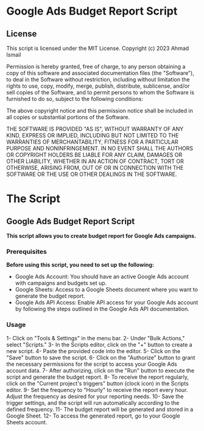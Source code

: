 #  Google Ads Budget Report Script
## License
This script is licensed under the MIT License.
Copyright (c) 2023 Ahmad Ismail

Permission is hereby granted, free of charge, to any person obtaining a copy
of this software and associated documentation files (the "Software"), to deal
in the Software without restriction, including without limitation the rights
to use, copy, modify, merge, publish, distribute, sublicense, and/or sell
copies of the Software, and to permit persons to whom the Software is
furnished to do so, subject to the following conditions:

The above copyright notice and this permission notice shall be included in all
copies or substantial portions of the Software.

THE SOFTWARE IS PROVIDED "AS IS", WITHOUT WARRANTY OF ANY KIND, EXPRESS OR
IMPLIED, INCLUDING BUT NOT LIMITED TO THE WARRANTIES OF MERCHANTABILITY,
FITNESS FOR A PARTICULAR PURPOSE AND NONINFRINGEMENT. IN NO EVENT SHALL THE
AUTHORS OR COPYRIGHT HOLDERS BE LIABLE FOR ANY CLAIM, DAMAGES OR OTHER
LIABILITY, WHETHER IN AN ACTION OF CONTRACT, TORT OR OTHERWISE, ARISING FROM,
OUT OF OR IN CONNECTION WITH THE SOFTWARE OR THE USE OR OTHER DEALINGS IN THE
SOFTWARE.

# The Script

## Google Ads Budget Report Script
**This script allows you to create budget report for Google Ads campaigns.**

### Prerequisites
**Before using this script, you need to set up the following:**

- Google Ads Account: You should have an active Google Ads account with campaigns and budgets set up.
- Google Sheets: Access to a Google Sheets document where you want to generate the budget report.
- Google Ads API Access: Enable API access for your Google Ads account by following the steps outlined in the Google Ads API documentation.

### Usage

1- Click on "Tools & Settings" in the menu bar.
2- Under "Bulk Actions," select "Scripts."
3- In the Scripts editor, click on the "+" button to create a new script.
4- Paste the provided code into the editor.
5- Click on the "Save" button to save the script.
6- Click on the "Authorize" button to grant the necessary permissions for the script to access your Google Ads account data.
7- After authorizing, click on the "Run" button to execute the script and generate the budget report.
8- To receive the report regularly, click on the "Current project's triggers" button (clock icon) in the Scripts editor.
9- Set the frequency to "Hourly" to receive the report every hour. Adjust the frequency as desired for your reporting needs.
10- Save the trigger settings, and the script will run automatically according to the defined frequency.
11- The budget report will be generated and stored in a Google Sheet.
12- To access the generated report, go to your Google Sheets account.
